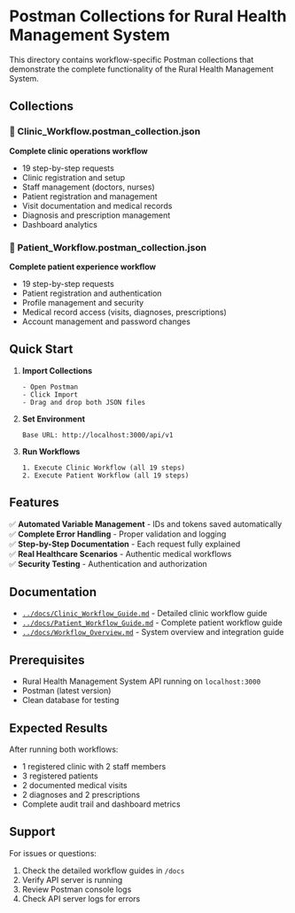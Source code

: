 # Postman Collections for Rural Health Management System

This directory contains workflow-specific Postman collections that demonstrate the complete functionality of the Rural Health Management System.

## Collections

### 🏥 Clinic_Workflow.postman_collection.json
**Complete clinic operations workflow**
- 19 step-by-step requests
- Clinic registration and setup
- Staff management (doctors, nurses)
- Patient registration and management
- Visit documentation and medical records
- Diagnosis and prescription management
- Dashboard analytics

### 👤 Patient_Workflow.postman_collection.json
**Complete patient experience workflow**
- 19 step-by-step requests
- Patient registration and authentication
- Profile management and security
- Medical record access (visits, diagnoses, prescriptions)
- Account management and password changes

## Quick Start

1. **Import Collections**
   ```
   - Open Postman
   - Click Import
   - Drag and drop both JSON files
   ```

2. **Set Environment**
   ```
   Base URL: http://localhost:3000/api/v1
   ```

3. **Run Workflows**
   ```
   1. Execute Clinic Workflow (all 19 steps)
   2. Execute Patient Workflow (all 19 steps)
   ```

## Features

✅ **Automated Variable Management** - IDs and tokens saved automatically  
✅ **Complete Error Handling** - Proper validation and logging  
✅ **Step-by-Step Documentation** - Each request fully explained  
✅ **Real Healthcare Scenarios** - Authentic medical workflows  
✅ **Security Testing** - Authentication and authorization  

## Documentation

- [`../docs/Clinic_Workflow_Guide.md`](../docs/Clinic_Workflow_Guide.md) - Detailed clinic workflow guide
- [`../docs/Patient_Workflow_Guide.md`](../docs/Patient_Workflow_Guide.md) - Complete patient workflow guide  
- [`../docs/Workflow_Overview.md`](../docs/Workflow_Overview.md) - System overview and integration guide

## Prerequisites

- Rural Health Management System API running on `localhost:3000`
- Postman (latest version)
- Clean database for testing

## Expected Results

After running both workflows:
- 1 registered clinic with 2 staff members
- 3 registered patients 
- 2 documented medical visits
- 2 diagnoses and 2 prescriptions
- Complete audit trail and dashboard metrics

## Support

For issues or questions:
1. Check the detailed workflow guides in `/docs`
2. Verify API server is running
3. Review Postman console logs
4. Check API server logs for errors
